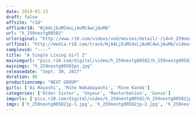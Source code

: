 ```yaml
---
date: 2019-01-13
draft: false
affsite: "r18"
afflinkr18: "NjA4LjEuMS4xLjAuMC4wLjAuMA"
url: "h_259nextg00582"
urloriginal: "http://www.r18.com/videos/vod/movies/detail/-/id=h_259nextg00582"
urlfinal: "http://media.r18.com/track/NjA4LjEuMS4xLjAuMC4wLjAuMA/videos/vod/movies/detail/-/id=h_259nextg00582"
samplevid: "----"
title: "A Single Living Girl 2"
mainimgurl: "pics.r18.com/digital/video/h_259nextg00582/h_259nextg00582ps.jpg"
mainimgs: "h_259nextg00582ps.jpg"
releasedate: "Sept. 30, 2017"
duration: 86
productioncomp: "NEXT GROUP"
girls: ['Ai Hayashi', 'Miho Wakabayashi', 'Rino Kanda']
categories: ['Older Sister', 'Voyeur', 'Masturbation', 'Gonzo']
imgurls: ['pics.r18.com/digital/video/h_259nextg00582/h_259nextg00582jp-1.jpg', 'pics.r18.com/digital/video/h_259nextg00582/h_259nextg00582jp-2.jpg', 'pics.r18.com/digital/video/h_259nextg00582/h_259nextg00582jp-3.jpg', 'pics.r18.com/digital/video/h_259nextg00582/h_259nextg00582jp-4.jpg', 'pics.r18.com/digital/video/h_259nextg00582/h_259nextg00582jp-5.jpg', 'pics.r18.com/digital/video/h_259nextg00582/h_259nextg00582jp-6.jpg', 'pics.r18.com/digital/video/h_259nextg00582/h_259nextg00582jp-7.jpg', 'pics.r18.com/digital/video/h_259nextg00582/h_259nextg00582jp-8.jpg', 'pics.r18.com/digital/video/h_259nextg00582/h_259nextg00582jp-9.jpg', 'pics.r18.com/digital/video/h_259nextg00582/h_259nextg00582jp-10.jpg', 'pics.r18.com/digital/video/h_259nextg00582/h_259nextg00582jp-11.jpg', 'pics.r18.com/digital/video/h_259nextg00582/h_259nextg00582jp-12.jpg', 'pics.r18.com/digital/video/h_259nextg00582/h_259nextg00582jp-13.jpg', 'pics.r18.com/digital/video/h_259nextg00582/h_259nextg00582jp-14.jpg', 'pics.r18.com/digital/video/h_259nextg00582/h_259nextg00582jp-15.jpg', 'pics.r18.com/digital/video/h_259nextg00582/h_259nextg00582jp-16.jpg', 'pics.r18.com/digital/video/h_259nextg00582/h_259nextg00582jp-17.jpg', 'pics.r18.com/digital/video/h_259nextg00582/h_259nextg00582jp-18.jpg', 'pics.r18.com/digital/video/h_259nextg00582/h_259nextg00582jp-19.jpg', 'pics.r18.com/digital/video/h_259nextg00582/h_259nextg00582jp-20.jpg']
imgs: ['h_259nextg00582jp-1.jpg', 'h_259nextg00582jp-2.jpg', 'h_259nextg00582jp-3.jpg', 'h_259nextg00582jp-4.jpg', 'h_259nextg00582jp-5.jpg', 'h_259nextg00582jp-6.jpg', 'h_259nextg00582jp-7.jpg', 'h_259nextg00582jp-8.jpg', 'h_259nextg00582jp-9.jpg', 'h_259nextg00582jp-10.jpg', 'h_259nextg00582jp-11.jpg', 'h_259nextg00582jp-12.jpg', 'h_259nextg00582jp-13.jpg', 'h_259nextg00582jp-14.jpg', 'h_259nextg00582jp-15.jpg', 'h_259nextg00582jp-16.jpg', 'h_259nextg00582jp-17.jpg', 'h_259nextg00582jp-18.jpg', 'h_259nextg00582jp-19.jpg', 'h_259nextg00582jp-20.jpg']
---
```

